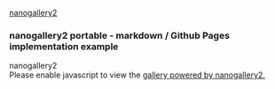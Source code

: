 [nanogallery2](http://nanogallery2.nanostudio.org)

### nanogallery2 portable - markdown / Github Pages implementation example

<!-- nanogallery2 portable - http://nano.gallery -->
<div id="ngy2p" data-nanogallery2-portable='{ "userID": "149035168@N08", "kind": "flickr", "thumbnailWidth":"auto", "thumbnailHeight":100}'>nanogallery2</div>
<script> var st = document.createElement('script'); st.type = 'text/javascript'; st.src = '//nano.gallery/portable.php'; document.getElementsByTagName('head')[0].appendChild(st); </script>
<noscript>Please enable javascript to view the <a href="//nano.gallery">gallery powered by nanogallery2.</a></noscript>
<!-- end nanogallery2 -->

